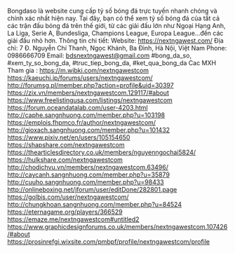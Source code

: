 Bongdaso là website cung cấp tỷ số bóng đá trực tuyến nhanh chóng và chính xác nhất hiện nay. Tại đây, bạn có thể xem tỷ số bóng đá của tất cả các trận đấu bóng đá trên thế giới, từ các giải đấu lớn như Ngoại Hạng Anh, La Liga, Serie A, Bundesliga, Champions League, Europa League...đến các giải đấu nhỏ hơn.
Thông tin chi tiết:
Website: https://nextngawest.com/
Địa chỉ: 7 Đ. Nguyễn Chí Thanh, Ngọc Khánh, Ba Đình, Hà Nội, Việt Nam
Phone: 0986666709
Email: bdsnextngawest@gmail.com
#bong_da_so, #xem_ty_so_bong_da, #truc_tiep_bong_da, #ket_qua_bong_da
 Cac MXH Tham gia :
https://m.wibki.com/nextngawestcom
https://kaeuchi.jp/forums/users/nextngawestcom/
http://forumsg.pl/member.php?action=profile&uid=30397
https://zix.vn/members/nextngawestcom.129117/#about
https://www.freelistingusa.com/listings/nextngawestcom
https://forum.oceandatalab.com/user-4203.html
http://caphe.sangnhuong.com/member.php?u=103198
https://emplois.fhpmco.fr/author/nextngawestcom/
http://gioxach.sangnhuong.com/member.php?u=101432
https://www.pixiv.net/en/users/105154650
https://shapshare.com/nextngawestcom
https://thearticlesdirectory.co.uk/members/nguyenngochai5824/
https://hulkshare.com/nextngawestcom
http://chodichvu.vn/members/nextngawestcom.63496/
http://caycanh.sangnhuong.com/member.php?u=35879
http://cuuho.sangnhuong.com/member.php?u=98433
http://onlineboxing.net/jforum/user/editDone/282801.page
https://golbis.com/user/nextngawestcom/
http://chungkhoan.sangnhuong.com/member.php?u=84524
https://eternagame.org/players/366529
https://emaze.me/nextngawestcom#untitled2
https://www.graphicdesignforums.co.uk/members/nextngawestcom.107426/#about
https://prosinrefgi.wixsite.com/pmbpf/profile/nextngawestcom/profile
































